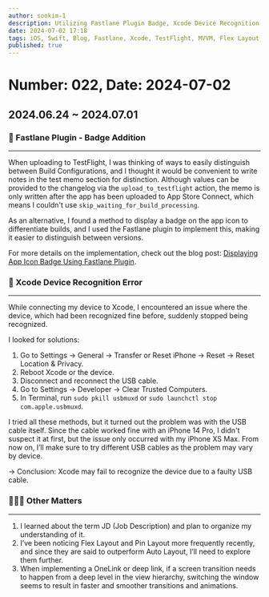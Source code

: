 ```yaml
---
author: sookim-1
description: Utilizing Fastlane Plugin Badge, Xcode Device Recognition Error, JD Summary, Flex Layout & Pin Layout Libraries, Main Logic Service ViewModel, Tips for Using Deep Links
date: 2024-07-02 17:18
tags: iOS, Swift, Blog, Fastlane, Xcode, TestFlight, MVVM, Flex Layout, Pin Layout, DeepLink
published: true
---
```

# Number: 022, Date: 2024-07-02
## 2024.06.24 ~ 2024.07.01
### 🚀 Fastlane Plugin - Badge Addition
---

When uploading to TestFlight, I was thinking of ways to easily distinguish between Build Configurations, and I thought it would be convenient to write notes in the test memo section for distinction. Although values can be provided to the changelog via the `upload_to_testflight` action, the memo is only written after the app has been uploaded to App Store Connect, which means I couldn't use `skip_waiting_for_build_processing`.

As an alternative, I found a method to display a badge on the app icon to differentiate builds, and I used the Fastlane plugin to implement this, making it easier to distinguish between versions.

For more details on the implementation, check out the blog post: [Displaying App Icon Badge Using Fastlane Plugin](https://sookim-1.tistory.com/entry/iOS-Fastlane-Plugin%EC%9D%84-%ED%99%9C%EC%9A%A9%ED%95%98%EC%97%AC-%EC%95%B1%EC%95%84%EC%9D%B4%EC%BD%98-Badge-%ED%91%9C%EC%8B%9C).

### 🚨 Xcode Device Recognition Error
---

While connecting my device to Xcode, I encountered an issue where the device, which had been recognized fine before, suddenly stopped being recognized.

I looked for solutions:

1. Go to Settings → General → Transfer or Reset iPhone → Reset → Reset Location & Privacy.
2. Reboot Xcode or the device.
3. Disconnect and reconnect the USB cable.
4. Go to Settings → Developer → Clear Trusted Computers.
5. In Terminal, run `sudo pkill usbmuxd` or `sudo launchctl stop com.apple.usbmuxd`.

I tried all these methods, but it turned out the problem was with the USB cable itself. Since the cable worked fine with an iPhone 14 Pro, I didn't suspect it at first, but the issue only occurred with my iPhone XS Max. From now on, I’ll make sure to try different USB cables as the problem may vary by device.

→ Conclusion: Xcode may fail to recognize the device due to a faulty USB cable.

### 🙋🏻‍♂️ Other Matters
---

1. I learned about the term JD (Job Description) and plan to organize my understanding of it.
2. I’ve been noticing Flex Layout and Pin Layout more frequently recently, and since they are said to outperform Auto Layout, I’ll need to explore them further.
3. When implementing a OneLink or deep link, if a screen transition needs to happen from a deep level in the view hierarchy, switching the window seems to result in faster and smoother transitions and animations.
